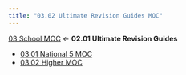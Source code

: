 ```yaml
---
title: "03.02 Ultimate Revision Guides MOC"
---
```


[03 School MOC](03%20School/03%20School%20MOC.md) ← **02.01 Ultimate Revision Guides**
- [03.01 National 5 MOC](03%20School/03.01%20Ultimate%20Revision%20Guides/03.01.01%20National%205/03.01%20National%205%20MOC.md)
- [03.02 Higher MOC](03%20School/03.01%20Ultimate%20Revision%20Guides/03.01.02%20Higher/03.02%20Higher%20MOC.md)